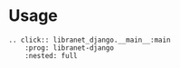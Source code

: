 # Usage

```{eval-rst}
.. click:: libranet_django.__main__:main
    :prog: libranet-django
    :nested: full
```

